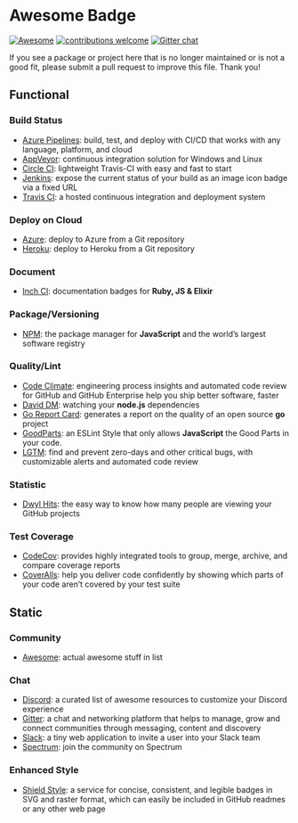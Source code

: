 # Awesome Badge

[![Awesome](https://awesome.re/badge-flat.svg)](https://awesome.re) [![contributions welcome](https://img.shields.io/badge/contributions-welcome-brightgreen.svg?style=flat)](https://github.com/festum/awesome-badge/issues) [![Gitter chat](https://badges.gitter.im/gitterHQ/gitter.png)](https://gitter.im/festum/awesome-badge)

If you see a package or project here that is no longer maintained or is not a good fit, please submit a pull request to improve this file. Thank you!

## Functional

### Build Status

- [Azure Pipelines](https://dev.azure.com/): build, test, and deploy with CI/CD that works with any language, platform, and cloud
- [AppVeyor](https://www.appveyor.com): continuous integration solution for Windows and Linux
- [Circle CI](https://circleci.com/): lightweight Travis-CI with easy and fast to start
- [Jenkins](https://wiki.jenkins.io/display/JENKINS/Embeddable+Build+Status+Plugin): expose the current status of your build as an image icon badge via a fixed URL
- [Travis CI](https://travis-ci.org): a hosted continuous integration and deployment system

### Deploy on Cloud

- [Azure](https://www.microsoft.com/developerblog/2017/01/17/the-deploy-to-azure-button): deploy to Azure from a Git repository
- [Heroku](https://blog.heroku.com/heroku-button): deploy to Heroku from a Git repository

### Document

- [Inch CI](https://inch-ci.org): documentation badges for **Ruby, JS & Elixir**

### Package/Versioning

- [NPM](https://www.npmjs.com/): the package manager for **JavaScript** and the world’s largest software registry

### Quality/Lint

- [Code Climate](https://codeclimate.com/): engineering process insights and automated code review for GitHub and GitHub Enterprise help you ship better software, faster
- [David DM](https://david-dm.org): watching your **node.js** dependencies
- [Go Report Card](https://goreportcard.com): generates a report on the quality of an open source **go** project
- [GoodParts](https://github.com/dwyl/goodparts): an ESLint Style that only allows **JavaScript** the Good Parts in your code.
- [LGTM](https://lgtm.com): find and prevent zero-days and other critical bugs, with customizable alerts and automated code review

### Statistic

- [Dwyl Hits](http://hits.dwyl.io): the easy way to know how many people are viewing your GitHub projects

### Test Coverage

- [CodeCov](https://codecov.io): provides highly integrated tools to group, merge, archive, and compare coverage reports
- [CoverAlls](https://coveralls.io): help you deliver code confidently by showing which parts of your code aren’t covered by your test suite

## Static

### Community

- [Awesome](https://github.com/sindresorhus/awesome): actual awesome stuff in list

### Chat

- [Discord](https://github.com/DTinker/discord-resources): a curated list of awesome resources to customize your Discord experience
- [Gitter](https://blog.gitter.im/2014/01/27/badgers): a chat and networking platform that helps to manage, grow and connect communities through messaging, content and discovery
- [Slack](https://elements.heroku.com/buttons/outsideris/slack-invite-automation): a tiny web application to invite a user into your Slack team
- [Spectrum](https://github.com/withspectrum/badge/blob/master/README.md): join the community on Spectrum

### Enhanced Style

- [Shield Style](https://shields.io): a service for concise, consistent, and legible badges in SVG and raster format, which can easily be included in GitHub readmes or any other web page

